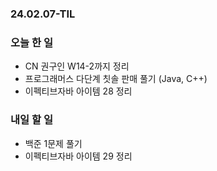 ### 24.02.07-TIL
### 오늘 한 일
- CN 권구인 W14-2까지 정리
- 프로그래머스 다단계 칫솔 판매 풀기 (Java, C++)
- 이펙티브자바 아이템 28 정리

### 내일 할 일
- 백준 1문제 풀기
- 이펙티브자바 아이템 29 정리
